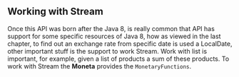 ## Working with Stream


Once this API was born after the Java 8, is really common that API has support for some specific resources of Java 8, how as viewed in the last chapter, to find out an exchange rate from specific date is used a LocalDate, other important stuff is the support to work Stream. Work with list is important, for example, given a list of products a sum of these products. To work with Stream the **Moneta** provides the `MonetaryFunctions`.




